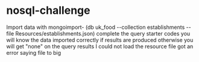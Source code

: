 # nosql-challenge
Import data with mongoimport- (db uk_food --collection establishments --file Resources/establishments.json)
complete the query starter codes you will know the data imported correctly if results are produced otherwise you will get "none" on the query results
I could not load the resource file got an error saying file to big

